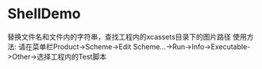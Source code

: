 # ShellDemo
替换文件名和文件内的字符串，查找工程内的xcassets目录下的图片路径
使用方法:
请在菜单栏Product->Scheme->Edit Scheme...->Run->Info->Executable->Other->选择工程内的Test脚本
